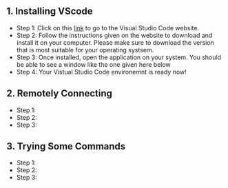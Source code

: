 ## 1. Installing VScode
   * Step 1: Click on this [link](https://code.visualstudio.com) to go to the Visual Studio Code website.
   * Step 2: Follow the instructions given on the website to download and install it on your computer. Please make sure to download the version that is most suitable for your operating systsem. 
   * Step 3: Once installed, open the application on your system. You should be able to see a window like the one given here below
   * Step 4: Your Vistual Studio Code environemnt is ready now! 
   
   
## 2. Remotely Connecting 
   * Step 1: 
   * Step 2: 
   * Step 3:


## 3. Trying Some Commands
   * Step 1:
   * Step 2: 
   * Step 3: 
